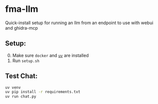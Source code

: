 # fma-llm

Quick-install setup for running an llm from an endpoint to use with webui and ghidra-mcp

## Setup:
0. Make sure `docker` and [`uv`](https://docs.astral.sh/uv/) are installed 
1. Run `setup.sh`


## Test Chat:
```bash
uv venv
uv pip install -r requirements.txt
uv run chat.py
```